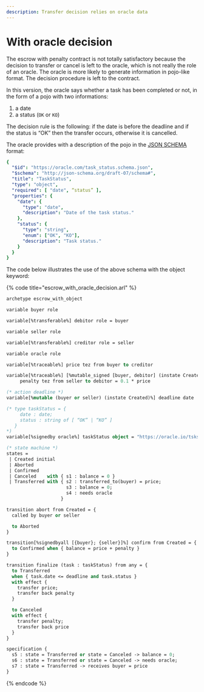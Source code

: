```yaml
---
description: Transfer decision relies on oracle data
---
```


# With oracle decision

The escrow with penalty contract is not totally satisfactory because the decision to transfer or cancel is left to the oracle, which is not really the role of an oracle. The oracle is more likely to generate information in pojo-like format. The decision procedure is left to the contract.

In this version, the oracle says whether a task has been completed or not, in the form of a pojo with two informations:

1. a date
2. a status \(`OK` or `KO`\)

The decision rule is the following: if the date is before the deadline and if the status is “OK” then the transfer occurs, otherwise it is cancelled.

The oracle provides with a description of the pojo in the [JSON SCHEMA](https://json-schema.org/) format:

```yaml
{
  "$id": "https://oracle.com/task_status.schema.json",
  "$schema": "http://json-schema.org/draft-07/schema#",
  "title": "TaskStatus",
  "type": "object",
  "required": [ "date", “status” ],
  "properties": {
    "date": {
      "type": "date",
      "description": "Date of the task status."
    },
    "status": {
      "type": "string",
      "enum": ["OK", "KO"],
      "description": "Task status."
    }
  }
}
```

The code below illustrates the use of the above schema with the object keyword:

{% code title="escrow\_with\_oracle\_decision.arl" %}
```ocaml
archetype escrow_with_object

variable buyer role

variable[%transferable%] debitor role = buyer

variable seller role

variable[%transferable%] creditor role = seller

variable oracle role

variable[%traceable%] price tez from buyer to creditor

variable[%traceable%] [%mutable_signed [buyer, debitor] (instate Created)%]
     penalty tez from seller to debitor = 0.1 * price

(* action deadline *)
variable[%mutable (buyer or seller) (instate Created)%] deadline date

(* type taskStatus = {
     date : date;
     status : string of [ “OK” | “KO” ]
   }
*)
variable[%signedby oracle%] taskStatus object = "https://oracle.io/tskstat.schema.json"

(* state machine *)
states =
 | Created initial
 | Aborted
 | Confirmed
 | Canceled    with { s1 : balance = 0 }
 | Transferred with { s2 : transferred_to(buyer) = price;
                      s3 : balance = 0;
                      s4 : needs oracle
                    }

transition abort from Created = {
  called by buyer or seller

  to Aborted
}

transition[%signedbyall [{buyer}; {seller}]%] confirm from Created = {
  to Confirmed when { balance = price + penalty }
}

transition finalize (task : taskStatus) from any = {
  to Transferred
  when { task.date <= deadline and task.status }
  with effect {
    transfer price;
    transfer back penalty
  }

  to Canceled
  with effect {
    transfer penalty;
    transfer back price
  }
}

specification {
  s5 : state = Transferred or state = Canceled -> balance = 0;
  s6 : state = Transferred or state = Canceled -> needs oracle;
  s7 : state = Transferred -> receives buyer = price
}


```
{% endcode %}

